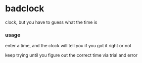 # badclock
clock, but you have to guess what the time is

### usage

enter a time, and the clock will tell you if you got it right or not

keep trying until you figure out the correct time via trial and error
